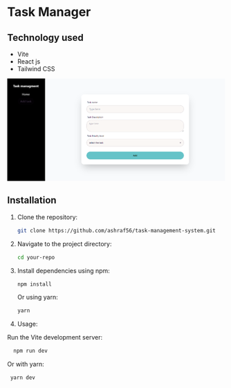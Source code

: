 

# Task Manager

## Technology used
 - Vite
 - React js
 - Tailwind CSS

![Project Logo](/public/projectimg1.png)




## Installation

1. Clone the repository:

   ```bash
   git clone https://github.com/ashraf56/task-management-system.git
   ```

2. Navigate to the project directory:

   ```bash
   cd your-repo
   ```

3. Install dependencies using npm:

   ```bash
   npm install
   ```

   Or using yarn:

   ```bash
   yarn
   ```

4. Usage:

 Run the Vite development server:


 ```bash
   npm run dev
   ```
Or with yarn:

 ```bash
  yarn dev
   ```
